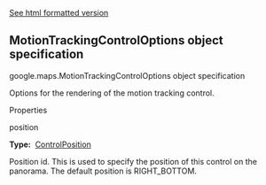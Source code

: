 [See html formatted version](https://huasofoundries.github.io/google-maps-documentation/MotionTrackingControlOptions.html)


MotionTrackingControlOptions object specification
-------------------------------------------------

google.maps.MotionTrackingControlOptions object specification

Options for the rendering of the motion tracking control.

Properties

position

**Type:**  [ControlPosition](https://github.com/amenadiel/google-maps-documentation/blob/master/docs/ControlPosition.md)

Position id. This is used to specify the position of this control on the panorama. The default position is RIGHT\_BOTTOM.